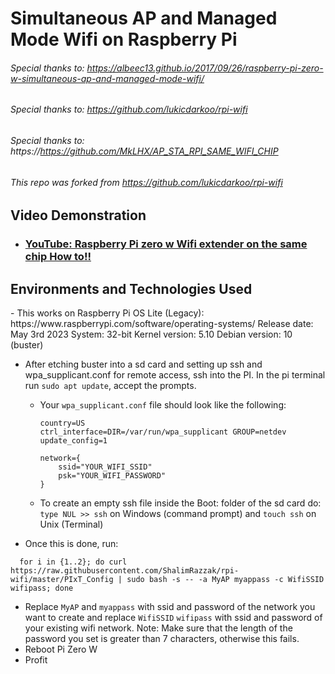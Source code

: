 # Simultaneous AP and Managed Mode Wifi on Raspberry Pi

###### Special thanks to: https://albeec13.github.io/2017/09/26/raspberry-pi-zero-w-simultaneous-ap-and-managed-mode-wifi/

###### Special thanks to: https://github.com/lukicdarkoo/rpi-wifi

###### Special thanks to: https://https://github.com/MkLHX/AP_STA_RPI_SAME_WIFI_CHIP

###### This repo was forked from https://github.com/lukicdarkoo/rpi-wifi

<h2>Video Demonstration</h2>

- ### [YouTube: Raspberry Pi zero w Wifi extender on the same chip How to!!](https://youtu.be/9yh4li--poI)
  

<h2>Environments and Technologies Used</h2>
- This works on Raspberry Pi OS Lite (Legacy): https://www.raspberrypi.com/software/operating-systems/
Release date: May 3rd 2023
System: 32-bit
Kernel version: 5.10
Debian version: 10 (buster)

- After etching buster into a sd card and setting up ssh and wpa_supplicant.conf for remote access, ssh into the PI. In the pi terminal run `sudo apt update`, accept the prompts.
  - Your `wpa_supplicant.conf` file should look like the following:
  
    ```
    country=US
    ctrl_interface=DIR=/var/run/wpa_supplicant GROUP=netdev
    update_config=1
    
    network={
        ssid="YOUR_WIFI_SSID"
        psk="YOUR_WIFI_PASSWORD"
    }
    ```
  - To create an empty ssh file inside the Boot: folder of the sd card do:
    `type NUL >> ssh` on Windows (command prompt) and `touch ssh` on Unix (Terminal)
- Once this is done, run:
```
  for i in {1..2}; do curl https://raw.githubusercontent.com/ShalimRazzak/rpi-wifi/master/PIxT_Config | sudo bash -s -- -a MyAP myappass -c WifiSSID wifipass; done
```
- Replace `MyAP` and `myappass` with ssid and password of the network you want to create and replace `WifiSSID` `wifipass` with ssid and password of your existing wifi network. Note: Make sure that the length of the password you set is greater than 7 characters, otherwise this fails.
- Reboot Pi Zero W
- Profit

